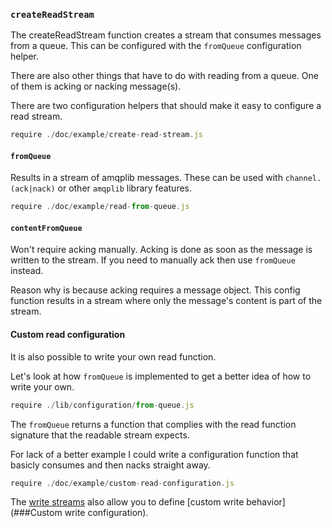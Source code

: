 ### `createReadStream`

The createReadStream function creates a stream that consumes messages from a
queue. This can be configured with the `fromQueue` configuration helper.

There are also other things that have to do with reading from a queue. One of
them is acking or nacking message(s).

There are two configuration helpers that should make it easy to configure
a read stream.

```js
require ./doc/example/create-read-stream.js
```

#### `fromQueue`

Results in a stream of amqplib messages. These can be used with
`channel.(ack|nack)` or other `amqplib` library features.

```js
require ./doc/example/read-from-queue.js
```

#### `contentFromQueue`

Won't require acking manually. Acking is done as soon as the message is written
to the stream. If you need to manually ack then use `fromQueue` instead.

Reason why is because acking requires a message object. This config function
results in a stream where only the message's content is part of the stream.

#### Custom read configuration

It is also possible to write your own read function.

Let's look at how `fromQueue` is implemented to get a better idea of how to
write your own.

```js
require ./lib/configuration/from-queue.js
```

The `fromQueue` returns a function that complies with the read function
signature that the readable stream expects.

For lack of a better example I could write a configuration function that
basicly consumes and then nacks straight away.

```js
require ./doc/example/custom-read-configuration.js
```

The [write streams](##createWriteStream) also allow you to define [custom write behavior](###Custom write configuration).
